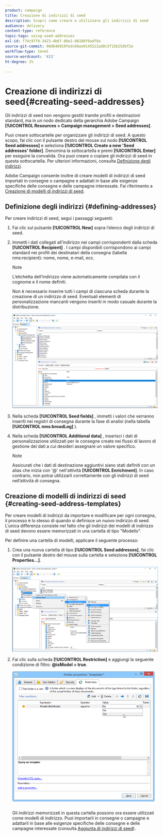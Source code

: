```yaml
---
product: campaign
title: Creazione di indirizzi di seed
description: Scopri come creare e utilizzare gli indirizzi di seed
audience: delivery
content-type: reference
topic-tags: using-seed-addresses
exl-id: f7dc97f0-3423-4b6f-88e2-08180f9adf8a
source-git-commit: 98d646919fedc66ee9145522ad0c5f15b25dbf2e
workflow-type: tm+mt
source-wordcount: '413'
ht-degree: 1%

---
```


# Creazione di indirizzi di seed{#creating-seed-addresses}

Gli indirizzi di seed non vengono gestiti tramite profili e destinazioni standard, ma in un nodo dedicato della gerarchia Adobe Campaign **[!UICONTROL Resources > Campaign management > Seed addresses]**.

Puoi creare sottocartelle per organizzare gli indirizzi di seed. A questo scopo, fai clic con il pulsante destro del mouse sul nodo **[!UICONTROL Seed addresses]** e seleziona **[!UICONTROL Create a new 'Seed addresses' folder]**. Denomina la sottocartella e premi **[!UICONTROL Enter]** per eseguire la convalida. Ora puoi creare o copiare gli indirizzi di seed in questa sottocartella. Per ulteriori informazioni, consulta [Definizione degli indirizzi](#defining-addresses).

Adobe Campaign consente inoltre di creare modelli di indirizzi di seed importati in consegne o campagne e adattati in base alle esigenze specifiche delle consegne e delle campagne interessate. Fai riferimento a [Creazione di modelli di indirizzi di seed](#creating-seed-address-templates).

## Definizione degli indirizzi {#defining-addresses}

Per creare indirizzi di seed, segui i passaggi seguenti:

1. Fai clic sul pulsante **[!UICONTROL New]** sopra l’elenco degli indirizzi di seed.
1. Immetti i dati collegati all’indirizzo nei campi corrispondenti dalla scheda **[!UICONTROL Recipient]** . I campi disponibili corrispondono ai campi standard nei profili dei destinatari della consegna (tabella nms:recipient): nome, nome, e-mail, ecc.

   >[!NOTE]
   >
   >L’etichetta dell’indirizzo viene automaticamente compilata con il cognome e il nome definiti.
   >
   >Non è necessario inserire tutti i campi di ciascuna scheda durante la creazione di un indirizzo di seed. Eventuali elementi di personalizzazione mancanti vengono inseriti in modo casuale durante la distribuzione.

   ![](assets/s_ncs_user_seedlist_new_address.png)

1. Nella scheda **[!UICONTROL Seed fields]** , immetti i valori che verranno inseriti nei registri di consegna durante la fase di analisi (nella tabella **[!UICONTROL nms:broadLog]** ).

1. Nella scheda **[!UICONTROL Additional data]** , inserisci i dati di personalizzazione utilizzati per le consegne create nei flussi di lavoro di gestione dei dati a cui desideri assegnare un valore specifico.

   >[!NOTE]
   >
   >Assicurati che i dati di destinazione aggiuntivi siano stati definiti con un alias che inizia con &#39;@&#39; nell&#39;attività **[!UICONTROL Enrichment]**. In caso contrario, non potrai utilizzarli correttamente con gli indirizzi di seed nell’attività di consegna.

## Creazione di modelli di indirizzi di seed {#creating-seed-address-templates}

Per creare modelli di indirizzi da importare e modificare per ogni consegna, il processo è lo stesso di quando si definisce un nuovo indirizzo di seed. L’unica differenza consiste nel fatto che gli indirizzi dei modelli di indirizzo di seed devono essere memorizzati in una cartella di tipo &quot;Modello&quot;.

Per definire una cartella di modelli, applicare il seguente processo:

1. Crea una nuova cartella di tipo **[!UICONTROL Seed addresses]**, fai clic con il pulsante destro del mouse sulla cartella e seleziona **[!UICONTROL Properties...]**.

   ![](assets/s_ncs_user_seedlist_template_folder.png)

1. Fai clic sulla scheda **[!UICONTROL Restriction]** e aggiungi la seguente condizione di filtro: **@isModel = true**.

   ![](assets/s_ncs_user_seedlist_folder_is_model.png)

   Gli indirizzi memorizzati in questa cartella possono ora essere utilizzati come modelli di indirizzo. Puoi importarli in consegne o campagne e adattarli in base alle esigenze specifiche delle consegne e delle campagne interessate (consulta [Aggiunta di indirizzi di seed](../../delivery/using/adding-seed-addresses.md)).
